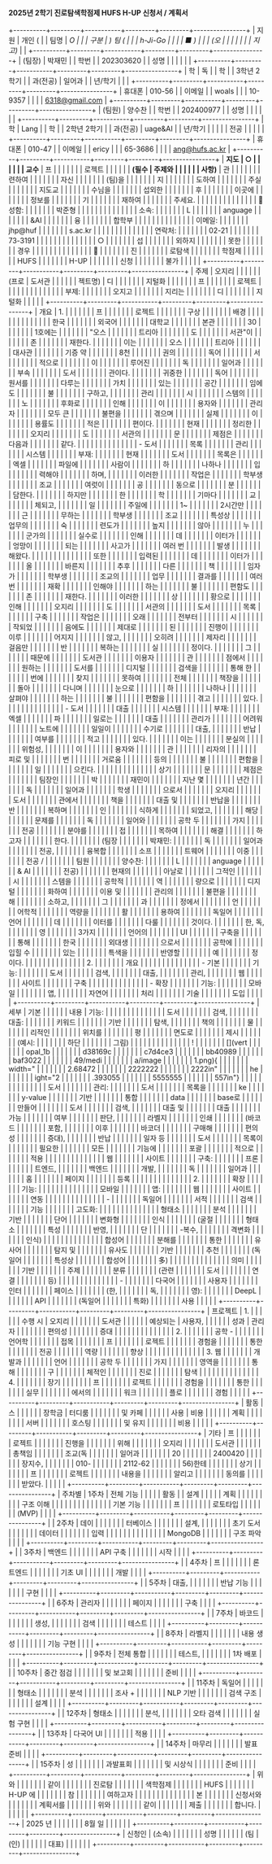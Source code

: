 **2025년 2학기 진로탐색학점제 HUFS H-UP 신청서 / 계획서**

+----------+---------+-----------+---------+---------+----------------+
| 지원     | 개인 (  |           | 팀명    | *O      |                |
| 구분     | ) 팀 (  |           |         | h-Ji-Go |                |
|          | ■ )     |           |         | (오     |                |
|          |         |           |         | 지고)*  |                |
+----------+---------+-----------+---------+---------+----------------+
| (팀장)   | 박재민  |           | 학번    |         | 202303620      |
| 성명     |         |           |         |         |                |
+----------+---------+-----------+---------+---------+----------------+
| 학       | 독      |           | 학      |         | 3학년 2학기    |
| 과(전공) | 일어과  |           | 년/학기 |         |                |
+----------+---------+-----------+---------+---------+----------------+
| 휴대폰   | 010-56  |           | 이메일  |         | woals          |
|          | 10-9357 |           |         |         | 6318@gmail.com |
+----------+---------+-----------+---------+---------+----------------+
| (팀원)   | 양수찬  |           | 학번    |         | 202400977      |
| 성명     |         |           |         |         |                |
+----------+---------+-----------+---------+---------+----------------+
| 학       | Lang    |           | 학      |         | 2학년 2학기    |
| 과(전공) | uage&AI |           | 년/학기 |         |                |
|          | 전공    |           |         |         |                |
+----------+---------+-----------+---------+---------+----------------+
| 휴대폰   | 010-47  |           | 이메일  |         | ericy          |
|          | 65-3686 |           |         |         | ang@hufs.ac.kr |
+----------+---------+-----------+---------+---------+----------------+
| **지도   | ○       |           |         |         |                |
| 교수**   | 프      |           |         |         |                |
|          | 로젝트  |           |         |         |                |
| **(필수  | 주제와  |           |         |         |                |
| 사항)**  | 관      |           |         |         |                |
|          | 련하여  |           |         |         |                |
|          | 자신    |           |         |         |                |
|          | (팀)을  |           |         |         |                |
|          | 지      |           |         |         |                |
|          | 도하여  |           |         |         |                |
|          | 주실    |           |         |         |                |
|          | 지도교  |           |         |         |                |
|          | 수님을  |           |         |         |                |
|          | 섭외한  |           |         |         |                |
|          | 후      |           |         |         |                |
|          | 이곳에  |           |         |         |                |
|          | 정보를  |           |         |         |                |
|          | 기      |           |         |         |                |
|          | 재하여  |           |         |         |                |
|          | 주세요. |           |         |         |                |
|          |         |           |         |         |                |
|          |  성함: |           |         |         |                |
|          | 박준형  |           |         |         |                |
|          |         |           |         |         |                |
|          | 소속:   |           |         |         |                |
|          | L       |           |         |         |                |
|          | anguage |           |         |         |                |
|          | &AI     |           |         |         |                |
|          | 융      |           |         |         |                |
|          | 합학부  |           |         |         |                |
|          |         |           |         |         |                |
|          | 이메일: |           |         |         |                |
|          | jhp@huf |           |         |         |                |
|          | s.ac.kr |           |         |         |                |
|          |         |           |         |         |                |
|          | 연락처: |           |         |         |                |
|          | 02-21   |           |         |         |                |
|          | 73-3191 |           |         |         |                |
|          |         |           |         |         |                |
|          | ○       |           |         |         |                |
|          | 섭      |           |         |         |                |
|          | 외하지  |           |         |         |                |
|          | 못한    |           |         |         |                |
|          | 경우    |           |         |         |                |
|          |         |           |         |         |                |
|          |        |           |         |         |                |
|          | 진      |           |         |         |                |
|          | 로탐색  |           |         |         |                |
|          | 학점제  |           |         |         |                |
|          | HUFS    |           |         |         |                |
|          | H-UP    |           |         |         |                |
|          | 신청    |           |         |         |                |
|          | 불가    |           |         |         |                |
+----------+---------+-----------+---------+---------+----------------+
| 주제     | 오지리  |           |         |         |                |
| (프로    | 도서관  |           |         |         |                |
| 젝트명)  | 디      |           |         |         |                |
|          | 지털화  |           |         |         |                |
|          | 프      |           |         |         |                |
|          | 로젝트  |           |         |         |                |
|          |         |           |         |         |                |
|          | 부제:   |           |         |         |                |
|          | 오지고  |           |         |         |                |
|          | 지리는  |           |         |         |                |
|          | 디      |           |         |         |                |
|          | 지털화  |           |         |         |                |
+----------+---------+-----------+---------+---------+----------------+
| 개요     | 1\.     |           |         |         |                |
|          | 프      |           |         |         |                |
|          | 로젝트  |           |         |         |                |
|          | 구상    |           |         |         |                |
|          | 배경    |           |         |         |                |
|          |         |           |         |         |                |
|          | 한국    |           |         |         |                |
|          | 외국어  |           |         |         |                |
|          | 대학교  |           |         |         |                |
|          | 본관    |           |         |         |                |
|          | 30      |           |         |         |                |
|          | 1호에는 |           |         |         |                |
|          | "오스   |           |         |         |                |
|          | 트리아  |           |         |         |                |
|          | 도      |           |         |         |                |
|          | 서관"이 |           |         |         |                |
|          | 존      |           |         |         |                |
|          | 재한다. |           |         |         |                |
|          | 이는    |           |         |         |                |
|          | 오스    |           |         |         |                |
|          | 트리아  |           |         |         |                |
|          | 대사관  |           |         |         |                |
|          | 기증 약 |           |         |         |                |
|          | 8천     |           |         |         |                |
|          | 권의    |           |         |         |                |
|          | 독어    |           |         |         |                |
|          | 서      |           |         |         |                |
|          | 적으로  |           |         |         |                |
|          | 이      |           |         |         |                |
|          | 루어진  |           |         |         |                |
|          | 독      |           |         |         |                |
|          | 일어과  |           |         |         |                |
|          | 부속    |           |         |         |                |
|          | 도서    |           |         |         |                |
|          | 관이다. |           |         |         |                |
|          | 귀중한  |           |         |         |                |
|          | 독어    |           |         |         |                |
|          | 원서를  |           |         |         |                |
|          | 다루는  |           |         |         |                |
|          | 가치    |           |         |         |                |
|          | 있는    |           |         |         |                |
|          | 공간    |           |         |         |                |
|          | 임에도  |           |         |         |                |
|          | 불      |           |         |         |                |
|          | 구하고, |           |         |         |                |
|          | 관리    |           |         |         |                |
|          | 시      |           |         |         |                |
|          | 스템의  |           |         |         |                |
|          | 노      |           |         |         |                |
|          | 후화로  |           |         |         |                |
|          | 인해    |           |         |         |                |
|          | 이      |           |         |         |                |
|          | 용자와  |           |         |         |                |
|          | 관리자  |           |         |         |                |
|          | 모두 큰 |           |         |         |                |
|          | 불편을  |           |         |         |                |
|          | 겪으며  |           |         |         |                |
|          | 실제    |           |         |         |                |
|          | 이      |           |         |         |                |
|          | 용률도  |           |         |         |                |
|          | 적은    |           |         |         |                |
|          | 편이다. |           |         |         |                |
|          | 현재    |           |         |         |                |
|          | 정리한  |           |         |         |                |
|          | 오지리  |           |         |         |                |
|          | 도      |           |         |         |                |
|          | 서관의  |           |         |         |                |
|          | 문      |           |         |         |                |
|          | 제점은  |           |         |         |                |
|          | 다음과  |           |         |         |                |
|          | 같다.   |           |         |         |                |
|          |         |           |         |         |                |
|          | \- 도서 |           |         |         |                |
|          | 목록    |           |         |         |                |
|          | 관리    |           |         |         |                |
|          | 시스템  |           |         |         |                |
|          | 부재:   |           |         |         |                |
|          | 현재    |           |         |         |                |
|          | 도서    |           |         |         |                |
|          | 목록은  |           |         |         |                |
|          | 엑셀    |           |         |         |                |
|          | 파일에  |           |         |         |                |
|          | 사람이  |           |         |         |                |
|          | 하      |           |         |         |                |
|          | 나하나  |           |         |         |                |
|          | 입      |           |         |         |                |
|          | 력해야  |           |         |         |                |
|          | 하며,   |           |         |         |                |
|          | 이러한  |           |         |         |                |
|          | 작업은  |           |         |         |                |
|          | 학부생  |           |         |         |                |
|          | 조교    |           |         |         |                |
|          | 여럿이  |           |         |         |                |
|          | 공      |           |         |         |                |
|          | 동으로  |           |         |         |                |
|          | 분      |           |         |         |                |
|          | 담한다. |           |         |         |                |
|          | 하지만  |           |         |         |                |
|          | 한      |           |         |         |                |
|          | 학      |           |         |         |                |
|          | 기마다  |           |         |         |                |
|          | 교      |           |         |         |                |
|          | 체되고, |           |         |         |                |
|          | 일      |           |         |         |                |
|          | 주일에  |           |         |         |                |
|          | 1\~     |           |         |         |                |
|          | 2시간만 |           |         |         |                |
|          | 근      |           |         |         |                |
|          | 무하는  |           |         |         |                |
|          | 학부생  |           |         |         |                |
|          | 조교    |           |         |         |                |
|          | 특성상  |           |         |         |                |
|          | 업무의  |           |         |         |                |
|          | 숙      |           |         |         |                |
|          | 련도가  |           |         |         |                |
|          | 높지    |           |         |         |                |
|          | 않아    |           |         |         |                |
|          | 누      |           |         |         |                |
|          | 군가의  |           |         |         |                |
|          | 실수로  |           |         |         |                |
|          | 인해    |           |         |         |                |
|          | 데      |           |         |         |                |
|          | 이터가  |           |         |         |                |
|          | 엉망이  |           |         |         |                |
|          | 되는    |           |         |         |                |
|          | 사고가  |           |         |         |                |
|          | 여러 번 |           |         |         |                |
|          | 발생    |           |         |         |                |
|          | 해왔다. |           |         |         |                |
|          |         |           |         |         |                |
|          | 또한    |           |         |         |                |
|          | 입력된  |           |         |         |                |
|          | 데      |           |         |         |                |
|          | 이터가  |           |         |         |                |
|          | 올      |           |         |         |                |
|          | 바른지  |           |         |         |                |
|          | 추후    |           |         |         |                |
|          | 다른    |           |         |         |                |
|          | 책      |           |         |         |                |
|          | 임자가  |           |         |         |                |
|          | 학부생  |           |         |         |                |
|          | 조교의  |           |         |         |                |
|          | 업무    |           |         |         |                |
|          | 결과를  |           |         |         |                |
|          | 여러 번 |           |         |         |                |
|          | 재확    |           |         |         |                |
|          | 인해야  |           |         |         |                |
|          | 하는    |           |         |         |                |
|          | 불      |           |         |         |                |
|          | 편함도  |           |         |         |                |
|          | 존      |           |         |         |                |
|          | 재한다. |           |         |         |                |
|          | 이러한  |           |         |         |                |
|          | 상      |           |         |         |                |
|          | 황으로  |           |         |         |                |
|          | 인해    |           |         |         |                |
|          | 오지리  |           |         |         |                |
|          | 도      |           |         |         |                |
|          | 서관의  |           |         |         |                |
|          | 도서    |           |         |         |                |
|          | 목록    |           |         |         |                |
|          | 구축    |           |         |         |                |
|          | 작업은  |           |         |         |                |
|          | 오래    |           |         |         |                |
|          | 전부터  |           |         |         |                |
|          | 시      |           |         |         |                |
|          | 작되었  |           |         |         |                |
|          | 음에도  |           |         |         |                |
|          | 제대로  |           |         |         |                |
|          | 된      |           |         |         |                |
|          | 진행이  |           |         |         |                |
|          | 이루    |           |         |         |                |
|          | 어지지  |           |         |         |                |
|          | 않고,   |           |         |         |                |
|          | 오히려  |           |         |         |                |
|          | 제자리  |           |         |         |                |
|          | 걸음만  |           |         |         |                |
|          | 반      |           |         |         |                |
|          | 복하는  |           |         |         |                |
|          | 실      |           |         |         |                |
|          | 정이다. |           |         |         |                |
|          | 그      |           |         |         |                |
|          | 때문에  |           |         |         |                |
|          | 도서관  |           |         |         |                |
|          | 이용자  |           |         |         |                |
|          | 관      |           |         |         |                |
|          | 점에서  |           |         |         |                |
|          | 원하는  |           |         |         |                |
|          | 도서를  |           |         |         |                |
|          | 디지털  |           |         |         |                |
|          | 검색을  |           |         |         |                |
|          | 통해 한 |           |         |         |                |
|          | 번에    |           |         |         |                |
|          | 찾지    |           |         |         |                |
|          | 못하여  |           |         |         |                |
|          | 전체    |           |         |         |                |
|          | 책장을  |           |         |         |                |
|          | 돌아    |           |         |         |                |
|          | 다니며  |           |         |         |                |
|          | 눈으로  |           |         |         |                |
|          | 하      |           |         |         |                |
|          | 나하나  |           |         |         |                |
|          | 살펴야  |           |         |         |                |
|          | 하는    |           |         |         |                |
|          | 불      |           |         |         |                |
|          | 편함을  |           |         |         |                |
|          | 겪고    |           |         |         |                |
|          | 있다.   |           |         |         |                |
|          |         |           |         |         |                |
|          | \- 도서 |           |         |         |                |
|          | 대출    |           |         |         |                |
|          | 시스템  |           |         |         |                |
|          | 부재:   |           |         |         |                |
|          | 엑셀    |           |         |         |                |
|          | 파      |           |         |         |                |
|          | 일로는  |           |         |         |                |
|          | 대출    |           |         |         |                |
|          | 관리가  |           |         |         |                |
|          | 어려워  |           |         |         |                |
|          | 노트에  |           |         |         |                |
|          | 일일이  |           |         |         |                |
|          | 수기로  |           |         |         |                |
|          | 대출,   |           |         |         |                |
|          | 반납    |           |         |         |                |
|          | 여부를  |           |         |         |                |
|          | 적고    |           |         |         |                |
|          | 있다.   |           |         |         |                |
|          | 이는    |           |         |         |                |
|          | 분실의  |           |         |         |                |
|          | 위험성, |           |         |         |                |
|          | 이      |           |         |         |                |
|          | 용자와  |           |         |         |                |
|          | 관      |           |         |         |                |
|          | 리자의  |           |         |         |                |
|          | 피로 및 |           |         |         |                |
|          | 번      |           |         |         |                |
|          | 거로움  |           |         |         |                |
|          | 등의    |           |         |         |                |
|          | 불      |           |         |         |                |
|          | 편함을  |           |         |         |                |
|          | 일      |           |         |         |                |
|          | 으킨다. |           |         |         |                |
|          |         |           |         |         |                |
|          | 상기    |           |         |         |                |
|          | 문      |           |         |         |                |
|          | 제점은  |           |         |         |                |
|          | 팀장인  |           |         |         |                |
|          | 박      |           |         |         |                |
|          | 재민이  |           |         |         |                |
|          | 지난 몇 |           |         |         |                |
|          | 년간    |           |         |         |                |
|          | 독      |           |         |         |                |
|          | 일어과  |           |         |         |                |
|          | 학생    |           |         |         |                |
|          | 으로서  |           |         |         |                |
|          | 오지리  |           |         |         |                |
|          | 도서    |           |         |         |                |
|          | 관에서  |           |         |         |                |
|          | 책을    |           |         |         |                |
|          | 대출 및 |           |         |         |                |
|          | 반납을  |           |         |         |                |
|          | 반      |           |         |         |                |
|          | 복하며  |           |         |         |                |
|          | 인      |           |         |         |                |
|          | 식하게  |           |         |         |                |
|          | 되었고, |           |         |         |                |
|          | 해당    |           |         |         |                |
|          | 문제를  |           |         |         |                |
|          | 독      |           |         |         |                |
|          | 일어와  |           |         |         |                |
|          | 공학 두 |           |         |         |                |
|          | 가지    |           |         |         |                |
|          | 전공    |           |         |         |                |
|          | 분야를  |           |         |         |                |
|          | 접      |           |         |         |                |
|          | 목하여  |           |         |         |                |
|          | 해결    |           |         |         |                |
|          | 하고자  |           |         |         |                |
|          | 한다.   |           |         |         |                |
|          | (팀장   |           |         |         |                |
|          | 박재민: |           |         |         |                |
|          | 독      |           |         |         |                |
|          | 일어과  |           |         |         |                |
|          | 전공,   |           |         |         |                |
|          | 융복합  |           |         |         |                |
|          | 소프    |           |         |         |                |
|          | 트웨어  |           |         |         |                |
|          | 이중    |           |         |         |                |
|          | 전공 /  |           |         |         |                |
|          | 팀원    |           |         |         |                |
|          | 양수찬: |           |         |         |                |
|          | L       |           |         |         |                |
|          | anguage |           |         |         |                |
|          | & AI    |           |         |         |                |
|          | 전공)   |           |         |         |                |
|          | 현재의  |           |         |         |                |
|          | 아날로  |           |         |         |                |
|          | 그적인  |           |         |         |                |
|          | 시      |           |         |         |                |
|          | 스템을  |           |         |         |                |
|          | 공학적  |           |         |         |                |
|          | 역      |           |         |         |                |
|          | 량으로  |           |         |         |                |
|          | 디지털  |           |         |         |                |
|          | 화하여  |           |         |         |                |
|          | 이용 및 |           |         |         |                |
|          | 관리의  |           |         |         |                |
|          | 불편을  |           |         |         |                |
|          | 해      |           |         |         |                |
|          | 소하고, |           |         |         |                |
|          | 그      |           |         |         |                |
|          | 과      |           |         |         |                |
|          | 정에서  |           |         |         |                |
|          | 언      |           |         |         |                |
|          | 어학적  |           |         |         |                |
|          | 역량을  |           |         |         |                |
|          | 활      |           |         |         |                |
|          | 용하여  |           |         |         |                |
|          | 독일어  |           |         |         |                |
|          | 언어    |           |         |         |                |
|          | 데      |           |         |         |                |
|          | 이터를  |           |         |         |                |
|          | 다룰    |           |         |         |                |
|          | 것이다. |           |         |         |                |
|          | 한, 독, |           |         |         |                |
|          | 영      |           |         |         |                |
|          | 3가지   |           |         |         |                |
|          | 언어의  |           |         |         |                |
|          | UI      |           |         |         |                |
|          | 구축을  |           |         |         |                |
|          | 통해    |           |         |         |                |
|          | 한국    |           |         |         |                |
|          | 외대생  |           |         |         |                |
|          | 으로서  |           |         |         |                |
|          | 공학에  |           |         |         |                |
|          | 입힐 수 |           |         |         |                |
|          | 있는    |           |         |         |                |
|          | 특색을  |           |         |         |                |
|          | 반영할  |           |         |         |                |
|          | 예      |           |         |         |                |
|          | 정이다. |           |         |         |                |
|          |         |           |         |         |                |
|          | 2\.     |           |         |         |                |
|          | 개요    |           |         |         |                |
|          |         |           |         |         |                |
|          | \- 기본 |           |         |         |                |
|          | 기능:   |           |         |         |                |
|          | 도서    |           |         |         |                |
|          | 검색,   |           |         |         |                |
|          | 대출,   |           |         |         |                |
|          | 관리,   |           |         |         |                |
|          | 웹      |           |         |         |                |
|          | 사이트  |           |         |         |                |
|          | 구축    |           |         |         |                |
|          |         |           |         |         |                |
|          | \- 확장 |           |         |         |                |
|          | 기능:   |           |         |         |                |
|          | 모바일  |           |         |         |                |
|          | 앱,     |           |         |         |                |
|          | 자연어  |           |         |         |                |
|          | 처리    |           |         |         |                |
|          | 기술    |           |         |         |                |
|          | 도입    |           |         |         |                |
+----------+---------+-----------+---------+---------+----------------+
| 세부     | 기본    |           |         |         |                |
| 내용     | 기능:   |           |         |         |                |
|          |         |           |         |         |                |
|          | 도서    |           |         |         |                |
|          | 검색,   |           |         |         |                |
|          | 대출:   |           |         |         |                |
|          | 키워드  |           |         |         |                |
|          | 기반    |           |         |         |                |
|          | 탐색,   |           |         |         |                |
|          | 책의    |           |         |         |                |
|          | 물      |           |         |         |                |
|          | 리적인  |           |         |         |                |
|          | 위치를  |           |         |         |                |
|          | 평      |           |         |         |                |
|          | 면도로  |           |         |         |                |
|          | 제시    |           |         |         |                |
|          | (예시:  |           |         |         |                |
|          | 하단    |           |         |         |                |
|          | 그림)   |           |         |         |                |
|          |         |           |         |         |                |
|          | !       |           |         |         |                |
|          | [](vert |           |         |         |                |
|          | opal_1b |           |         |         |                |
|          | d38169c |           |         |         |                |
|          | c7d4ce3 |           |         |         |                |
|          | bb40989 |           |         |         |                |
|          | baf3022 |           |         |         |                |
|          | 49/medi |           |         |         |                |
|          | a/image |           |         |         |                |
|          | 1.png){ |           |         |         |                |
|          | width=" |           |         |         |                |
|          | 2.68472 |           |         |         |                |
|          | 2222222 |           |         |         |                |
|          | 2222in" |           |         |         |                |
|          | he      |           |         |         |                |
|          | ight="2 |           |         |         |                |
|          | .393055 |           |         |         |                |
|          | 5555555 |           |         |         |                |
|          | 557in"} |           |         |         |                |
|          |         |           |         |         |                |
|          | 도서    |           |         |         |                |
|          | 관리:   |           |         |         |                |
|          | 도서    |           |         |         |                |
|          | 목록을  |           |         |         |                |
|          | ke      |           |         |         |                |
|          | y-value |           |         |         |                |
|          | 기반    |           |         |         |                |
|          | 통합    |           |         |         |                |
|          | data    |           |         |         |                |
|          | base로  |           |         |         |                |
|          | 만들어  |           |         |         |                |
|          | 도서    |           |         |         |                |
|          | 검색,   |           |         |         |                |
|          | 대출 및 |           |         |         |                |
|          | 대출    |           |         |         |                |
|          | 가능    |           |         |         |                |
|          | 여부    |           |         |         |                |
|          | 판단,   |           |         |         |                |
|          | 라벨지  |           |         |         |                |
|          | 인쇄    |           |         |         |                |
|          | (바코드 |           |         |         |                |
|          | 포함,   |           |         |         |                |
|          | 이후    |           |         |         |                |
|          | 바코더  |           |         |         |                |
|          | 구매해  |           |         |         |                |
|          | 편의성  |           |         |         |                |
|          | 증대),  |           |         |         |                |
|          | 반납    |           |         |         |                |
|          | 일자 등 |           |         |         |                |
|          | 도서    |           |         |         |                |
|          | 목록이  |           |         |         |                |
|          | 필요한  |           |         |         |                |
|          | 모든    |           |         |         |                |
|          | 기능에  |           |         |         |                |
|          | 포괄    |           |         |         |                |
|          | 적으로  |           |         |         |                |
|          | 적용    |           |         |         |                |
|          |         |           |         |         |                |
|          | 웹      |           |         |         |                |
|          | 사이트  |           |         |         |                |
|          | 구축:   |           |         |         |                |
|          | 프론    |           |         |         |                |
|          | 트엔드, |           |         |         |                |
|          | 백엔드  |           |         |         |                |
|          | 개발,   |           |         |         |                |
|          | 독      |           |         |         |                |
|          | 일어과  |           |         |         |                |
|          | 홈      |           |         |         |                |
|          | 페이지  |           |         |         |                |
|          | 등록    |           |         |         |                |
|          |         |           |         |         |                |
|          | 2\.     |           |         |         |                |
|          | 확장    |           |         |         |                |
|          | 기능:   |           |         |         |                |
|          |         |           |         |         |                |
|          | 모바일  |           |         |         |                |
|          | 앱:     |           |         |         |                |
|          | 웹      |           |         |         |                |
|          | 사이트  |           |         |         |                |
|          | 연동    |           |         |         |                |
|          |         |           |         |         |                |
|          | \-      |           |         |         |                |
|          | 독일어  |           |         |         |                |
|          | 서적    |           |         |         |                |
|          | 검색    |           |         |         |                |
|          | 기능    |           |         |         |                |
|          | 고도화: |           |         |         |                |
|          |         |           |         |         |                |
|          | 형태소  |           |         |         |                |
|          | 분석    |           |         |         |                |
|          | 기반    |           |         |         |                |
|          | 단어    |           |         |         |                |
|          | 변화형  |           |         |         |                |
|          | 인식    |           |         |         |                |
|          | (굴절   |           |         |         |                |
|          | 형태소  |           |         |         |                |
|          | 특성    |           |         |         |                |
|          | 반영,   |           |         |         |                |
|          | 단      |           |         |         |                |
|          | -복수,  |           |         |         |                |
|          | 격변화  |           |         |         |                |
|          | 인식)   |           |         |         |                |
|          |         |           |         |         |                |
|          | 합성어  |           |         |         |                |
|          | 분해를  |           |         |         |                |
|          | 통한    |           |         |         |                |
|          | 유사어  |           |         |         |                |
|          | 탐지 및 |           |         |         |                |
|          | 유사도  |           |         |         |                |
|          | 기반    |           |         |         |                |
|          | 추천    |           |         |         |                |
|          | (독일어 |           |         |         |                |
|          | 특성상  |           |         |         |                |
|          | 합성어  |           |         |         |                |
|          | 多)     |           |         |         |                |
|          |         |           |         |         |                |
|          | 의미    |           |         |         |                |
|          | 기반    |           |         |         |                |
|          | 주제    |           |         |         |                |
|          | 분류    |           |         |         |                |
|          | (관련   |           |         |         |                |
|          | 도서    |           |         |         |                |
|          | 연결    |           |         |         |                |
|          | 등)     |           |         |         |                |
|          |         |           |         |         |                |
|          | \-      |           |         |         |                |
|          | 다국어  |           |         |         |                |
|          | 사용자  |           |         |         |                |
|          | 인터    |           |         |         |                |
|          | 페이스  |           |         |         |                |
|          | (한,    |           |         |         |                |
|          | 독,     |           |         |         |                |
|          | 영):    |           |         |         |                |
|          | DeepL   |           |         |         |                |
|          | API     |           |         |         |                |
|          | (독일어 |           |         |         |                |
|          | 특화)   |           |         |         |                |
|          | 사용    |           |         |         |                |
+----------+---------+-----------+---------+---------+----------------+
| 프로젝트 | 1\.     |           |         |         |                |
| 수행 시  | 오지리  |           |         |         |                |
|          | 도서관  |           |         |         |                |
| 예상되는 | 사용자, |           |         |         |                |
| 성과     | 관리자  |           |         |         |                |
|          | 편의성  |           |         |         |                |
|          | 증대    |           |         |         |                |
|          |         |           |         |         |                |
|          | 2\.     |           |         |         |                |
|          | 공학 -  |           |         |         |                |
|          | 언어학  |           |         |         |                |
|          | 접목    |           |         |         |                |
|          | 프      |           |         |         |                |
|          | 로젝트  |           |         |         |                |
|          | 경험을  |           |         |         |                |
|          | 통한    |           |         |         |                |
|          | 전공    |           |         |         |                |
|          | 역량    |           |         |         |                |
|          | 향상    |           |         |         |                |
|          |         |           |         |         |                |
|          | 3\. 웹  |           |         |         |                |
|          | 개발과  |           |         |         |                |
|          | 언어    |           |         |         |                |
|          | 공학 두 |           |         |         |                |
|          | 가지    |           |         |         |                |
|          | 영역을  |           |         |         |                |
|          | 통해    |           |         |         |                |
|          | 구      |           |         |         |                |
|          | 체적인  |           |         |         |                |
|          | 진로    |           |         |         |                |
|          | 탐색    |           |         |         |                |
|          |         |           |         |         |                |
|          | 4\.     |           |         |         |                |
|          | 장기    |           |         |         |                |
|          | 프      |           |         |         |                |
|          | 로젝트  |           |         |         |                |
|          | 경험을  |           |         |         |                |
|          | 통한    |           |         |         |                |
|          | 실무    |           |         |         |                |
|          | 에서의  |           |         |         |                |
|          | 워크    |           |         |         |                |
|          | 플로    |           |         |         |                |
|          | 경험    |           |         |         |                |
+----------+---------+-----------+---------+---------+----------------+
| 활동     | 스      |           |         |         |                |
| 장학금   | 터디룸  |           |         |         |                |
|          | 및 카페 |           |         |         |                |
| 사용     | 비용    |           |         |         |                |
| 계획     |         |           |         |         |                |
|          | 서버    |           |         |         |                |
|          | 호스팅  |           |         |         |                |
|          | 및 유지 |           |         |         |                |
|          | 비용    |           |         |         |                |
+----------+---------+-----------+---------+---------+----------------+
| 기타     | 프      |           |         |         |                |
|          | 로젝트  |           |         |         |                |
|          | 진행을  |           |         |         |                |
|          | 위해    |           |         |         |                |
|          | 오지리  |           |         |         |                |
|          | 도서관  |           |         |         |                |
|          | 총책임  |           |         |         |                |
|          | 조교(독 |           |         |         |                |
|          | 일어과  |           |         |         |                |
|          | 20      |           |         |         |                |
|          | 2400420 |           |         |         |                |
|          | 장지수, |           |         |         |                |
|          | 010-    |           |         |         |                |
|          | 2112-62 |           |         |         |                |
|          | 56)한테 |           |         |         |                |
|          | 상기    |           |         |         |                |
|          | 프      |           |         |         |                |
|          | 로젝트  |           |         |         |                |
|          | 내용을  |           |         |         |                |
|          | 알리고  |           |         |         |                |
|          | 동의를  |           |         |         |                |
|          | 받았다. |           |         |         |                |
+----------+---------+-----------+---------+---------+----------------+
| 주차별   | 1주차   | 전체 기능 |         |         |                |
| 활동     |         | 설계      |         |         |                |
| 계획     |         |           |         |         |                |
|          |         | 구조 이해 |         |         |                |
|          |         |           |         |         |                |
|          |         | 기본 기능 |         |         |                |
|          |         | 프        |         |         |                |
|          |         | 로토타입  |         |         |                |
|          |         | (MVP)     |         |         |                |
+----------+---------+-----------+---------+---------+----------------+
|          | 2주차   | 데이      |         |         |                |
|          |         | 터베이스  |         |         |                |
|          |         | 설계,     |         |         |                |
|          |         | 초기 도서 |         |         |                |
|          |         | 데이터    |         |         |                |
|          |         | 입력      |         |         |                |
|          |         |           |         |         |                |
|          |         | MongoDB   |         |         |                |
|          |         | 구조 파악 |         |         |                |
+----------+---------+-----------+---------+---------+----------------+
|          | 3주차   | 백엔드    |         |         |                |
|          |         | API 구축  |         |         |                |
|          |         | 시작      |         |         |                |
+----------+---------+-----------+---------+---------+----------------+
|          | 4주차   | 프        |         |         |                |
|          |         | 론트엔드  |         |         |                |
|          |         | 기초 UI   |         |         |                |
|          |         | 개발      |         |         |                |
+----------+---------+-----------+---------+---------+----------------+
|          | 5주차   | 대출,     |         |         |                |
|          |         | 반납 기능 |         |         |                |
|          |         | 구현      |         |         |                |
+----------+---------+-----------+---------+---------+----------------+
|          | 6주차   | 관리자    |         |         |                |
|          |         | 페이지    |         |         |                |
|          |         | 구축      |         |         |                |
+----------+---------+-----------+---------+---------+----------------+
|          | 7주차   | 바코드    |         |         |                |
|          |         | 생성,     |         |         |                |
|          |         | 검색      |         |         |                |
|          |         | 테스트    |         |         |                |
+----------+---------+-----------+---------+---------+----------------+
|          | 8주차   | 라벨지    |         |         |                |
|          |         | 내용 생성 |         |         |                |
|          |         | 기능 구현 |         |         |                |
+----------+---------+-----------+---------+---------+----------------+
|          | 9주차   | 전체 통합 |         |         |                |
|          |         | 테스트,   |         |         |                |
|          |         | 1차 배포  |         |         |                |
+----------+---------+-----------+---------+---------+----------------+
|          | 10주차  | 중간 점검 |         |         |                |
|          |         | 및 보고회 |         |         |                |
|          |         | 준비      |         |         |                |
+----------+---------+-----------+---------+---------+----------------+
|          | 11주차  | 독일어    |         |         |                |
|          |         | 형태소    |         |         |                |
|          |         | 분석      |         |         |                |
|          |         | 조사 +    |         |         |                |
|          |         | NLP 기반  |         |         |                |
|          |         | 검색 구조 |         |         |                |
|          |         | 설계      |         |         |                |
+----------+---------+-----------+---------+---------+----------------+
|          | 12주차  | 형태소    |         |         |                |
|          |         | 분석,     |         |         |                |
|          |         | 오타 검색 |         |         |                |
|          |         | 실험 구현 |         |         |                |
+----------+---------+-----------+---------+---------+----------------+
|          | 13주차  | 다국어 UI |         |         |                |
|          |         | 적용      |         |         |                |
+----------+---------+-----------+---------+---------+----------------+
|          | 14주차  | 마무리    |         |         |                |
|          |         | 발표 준비 |         |         |                |
+----------+---------+-----------+---------+---------+----------------+
|          | 15주차  | 성        |         |         |                |
|          |         | 과발표회  |         |         |                |
|          |         | 및 시상식 |         |         |                |
|          |         | 준비      |         |         |                |
+----------+---------+-----------+---------+---------+----------------+
| 위와     |         |           |         |         |                |
| 같이     |         |           |         |         |                |
| 진로탐   |         |           |         |         |                |
| 색학점제 |         |           |         |         |                |
| HUFS     |         |           |         |         |                |
| H-UP 에  |         |           |         |         |                |
| 참       |         |           |         |         |                |
| 여하고자 |         |           |         |         |                |
|          |         |           |         |         |                |
| 본       |         |           |         |         |                |
| 신청서와 |         |           |         |         |                |
| 계획서를 |         |           |         |         |                |
| 위와     |         |           |         |         |                |
| 같이     |         |           |         |         |                |
| 제출     |         |           |         |         |                |
| 합니다.  |         |           |         |         |                |
+----------+---------+-----------+---------+---------+----------------+
| 2025 년  |         |           |         |         |                |
| 8월 일   |         |           |         |         |                |
+----------+---------+-----------+---------+---------+----------------+
| 신청인   | (소속)  |           |         |         |                |
|          | 성명    |           |         |         |                |
| (팀      | (인)    |           |         |         |                |
| 대표)    |         |           |         |         |                |
+----------+---------+-----------+---------+---------+----------------+
